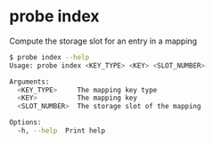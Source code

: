# probe index

Compute the storage slot for an entry in a mapping

```bash
$ probe index --help
Usage: probe index <KEY_TYPE> <KEY> <SLOT_NUMBER>

Arguments:
  <KEY_TYPE>     The mapping key type
  <KEY>          The mapping key
  <SLOT_NUMBER>  The storage slot of the mapping

Options:
  -h, --help  Print help
```